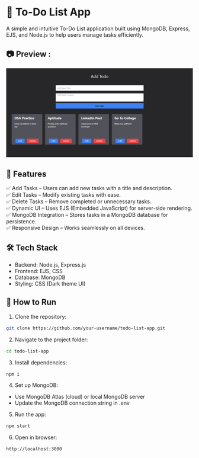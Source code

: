 # 📝 To-Do List App
A simple and intuitive To-Do List application built using MongoDB, Express, EJS, and Node.js to help users manage tasks efficiently.
## 📷 Preview :

![preview](https://github.com/ShivamSeamar/Todo-List-/blob/main/homepage.png) </br>
## 🚀 Features
✅ Add Tasks – Users can add new tasks with a title and description.</br>
✅ Edit Tasks – Modify existing tasks with ease.</br>
✅ Delete Tasks – Remove completed or unnecessary tasks.</br>
✅ Dynamic UI – Uses EJS (Embedded JavaScript) for server-side rendering.</br>
✅ MongoDB Integration – Stores tasks in a MongoDB database for persistence.</br>
✅ Responsive Design – Works seamlessly on all devices.</br>
## 🛠 Tech Stack
<ul>
  <li> Backend: Node.js, Express.js </li>
 <li>Frontend: EJS, CSS</li>
 <li>Database: MongoDB</li>
 <li>Styling: CSS (Dark theme UI)</li>
</ul>


## 📌 How to Run

1. Clone the repository:

```bash
git clone https://github.com/your-username/todo-list-app.git
```
2. Navigate to the project folder:

```bash
cd todo-list-app
```
3. Install dependencies:

```bash
npm i
```
4. Set up MongoDB:
<ul>
<li>Use MongoDB Atlas (cloud) or local MongoDB server</li>
<li>Update the MongoDB connection string in .env</li>
</ul>

5. Run the app:
```bash
npm start
```
6. Open in browser:

```bash
http://localhost:3000 
```
